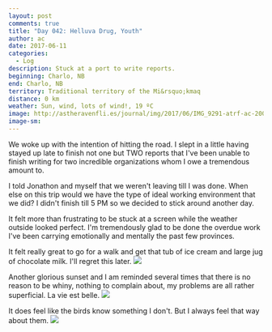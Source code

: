 ```yaml
---
layout: post
comments: true
title: "Day 042: Helluva Drug, Youth"
author: ac
date: 2017-06-11
categories:
  - Log
description: Stuck at a port to write reports.
beginning: Charlo, NB
end: Charlo, NB
territory: Traditional territory of the Mi&rsquo;kmaq 
distance: 0 km
weather: Sun, wind, lots of wind!, 19 ºC
image: http://astheravenfli.es/journal/img/2017/06/IMG_9291-atrf-ac-2000-web.jpg
image-sm:
---
```


We woke up with the intention of hitting the road. I slept in a little having stayed up late to finish not one but TWO reports that I've been unable to finish writing for two incredible organizations whom I owe a tremendous amount to. 

I told Jonathon and myself that we weren't leaving till I was done. When else on this trip would we have the type of ideal working environment that we did? I didn't finish till 5 PM so we decided to stick around another day. 

It felt more than frustrating to be stuck at a screen while the weather outside looked perfect. I'm tremendously glad to be done the overdue work I've been carrying emotionally and mentally the past few provinces.

It felt really great to go for a walk and get that tub of ice cream and large jug of chocolate milk. I'll regret this later.
<img src="http://astheravenfli.es/journal/img/2017/06/IMG_9271-atrf-ac-2000-web.jpg">

Another glorious sunset and I am reminded several times that there is no reason to be whiny, nothing to complain about, my problems are all rather superficial. La vie est belle.
<img src="http://astheravenfli.es/journal/img/2017/06/IMG_9277-atrf-ac-2000-web.jpg">

It does feel like the birds know something I don't. But I always feel that way about them.
<img src="http://astheravenfli.es/journal/img/2017/06/IMG_9293-atrf-ac-2000-web.jpg">
